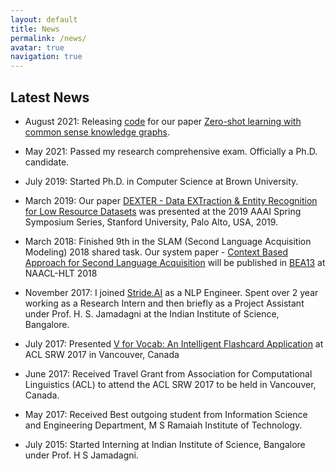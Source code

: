 ```yaml
---
layout: default
title: News
permalink: /news/
avatar: true
navigation: true
---
```


## Latest News

- August 2021: Releasing [code](https://github.com/BatsResearch/zsl-kg) for our paper [Zero-shot learning with common sense knowledge graphs](/assets/papers/nayak-arxiv20.pdf).

- May 2021: Passed my research comprehensive exam. Officially a Ph.D. candidate.

- July 2019: Started Ph.D. in Computer Science at Brown University.

- March 2019: Our paper [DEXTER - Data EXTraction & Entity Recognition for Low Resource Datasets](/assets/papers/nayak-aaai19.pdf) was presented at the 2019 AAAI Spring Symposium Series, Stanford University, Palo Alto, USA, 2019.

- March 2018: Finished 9th in the SLAM (Second Language Acquisition Modeling) 2018 shared task. Our system paper - [Context Based Approach
for Second Language Acquisition](assets/papers/nayak-bea18.pdf) will be published in [BEA13](https://www.cs.rochester.edu/~tetreaul/naacl-bea13.html) at NAACL-HLT 2018

- November 2017: I joined [Stride.AI](https://stride.ai) as a NLP Engineer. Spent over 2 year working as a Research Intern and then briefly as a Project Assistant under Prof. H. S. Jamadagni at the Indian Institute of Science, Bangalore.

- July 2017: Presented [V for Vocab: An Intelligent Flashcard Application](/assets/papers/nayak-acl17.pdf) at ACL SRW 2017 in Vancouver, Canada

- June 2017: Received Travel Grant from Association for Computational Linguistics (ACL) to attend the ACL SRW 2017 to be held in Vancouver, Canada.

- May 2017: Received Best outgoing student from Information Science and Engineering Department, M S Ramaiah Institute of Technology.

- July 2015: Started Interning at Indian Institute of Science, Bangalore under Prof. H S Jamadagni.